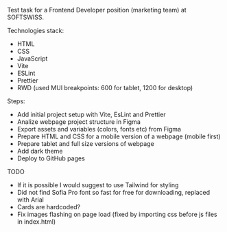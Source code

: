 Test task for a Frontend Developer position (marketing team) at SOFTSWISS.

Technologies stack:
- HTML
- CSS
- JavaScript
- Vite
- ESLint
- Prettier
- RWD (used MUI breakpoints: 600 for tablet, 1200 for desktop)

Steps:
- Add initial project setup with Vite, EsLint and Prettier
- Analize webpage project structure in Figma
- Export assets and variables (colors, fonts etc) from Figma
- Prepare HTML and CSS for a mobile version of a webpage (mobile first)
- Prepare tablet and full size versions of webpage
- Add dark theme
- Deploy to GitHub pages

TODO
- If it is possible I would suggest to use Tailwind for styling
- Did not find Sofia Pro font so fast for free for downloading, replaced with Arial
- Cards are hardcoded?
- Fix images flashing on page load (fixed by importing css before js files in index.html)
